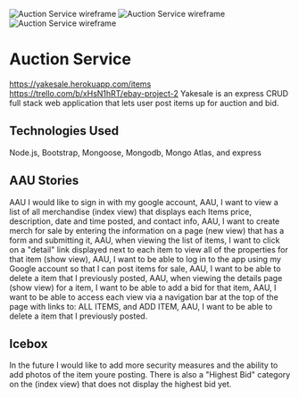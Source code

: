 ![Auction Service wireframe](https://imgur.com/SjZkGzN.png)
![Auction Service wireframe](https://imgur.com/jVDffmD.png)
![Auction Service wireframe](https://imgur.com/sUo26es.png)

# Auction Service
https://yakesale.herokuapp.com/items
<br>https://trello.com/b/xHsN1hRT/ebay-project-2
Yakesale is an express CRUD full stack web application that lets user post items up for auction and bid.
## Technologies Used
Node.js, Bootstrap, Mongoose, Mongodb, Mongo Atlas, and express

## AAU Stories
AAU I would like to sign in with my google account,
AAU, I want to view a list of all merchandise (index view) that displays each Items price, description, date and time posted, and contact info,
AAU, I want to create merch for sale by entering the information on a page (new view) that has a form and submitting it,
AAU, when viewing the list of items, I want to click on a "detail" link displayed next to each item to view all of the properties for that item (show view),
AAU, I want to be able to log in to the app using my Google account so that I can post items for sale,
AAU, I want to be able to delete a item that I previously posted,
AAU, when viewing the details page (show view) for a item, I want to be able to add a bid for that item,
AAU, I want to be able to access each view via a navigation bar at the top of the page with links to:  ALL ITEMS, and ADD ITEM,
AAU, I want to be able to delete a item that I previously posted.

## Icebox
In the future I would like to add more security measures and the ability to add photos of the item youre posting. There is also a "Highest Bid" category on the (index view) that does not display the highest bid yet.
